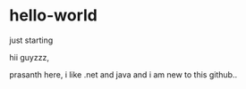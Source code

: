 # hello-world
just starting 

hii guyzzz,

prasanth here, i like .net and java and i am new to this github..
